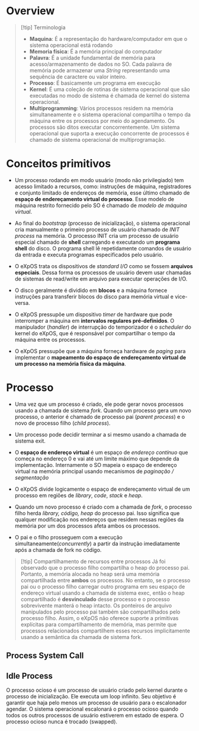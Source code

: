 # Overview
>[!tip] Terminologia
> - **Maquina**: É a representação do hardware/computador em que o sistema operacional está rodando
> - **Memoria física**: É a memória principal do computador
> - **Palavra**: É a unidade fundamental de memória para acesso/armazenamento de dados no SO. Cada palavra de memória pode armazenar uma *String* representando uma sequência de caractere ou valor inteiro.
> - **Processo**: É basicamente um programa em execução
> - **Kernel**: É uma coleção de rotinas de sistema operacional que são executadas no modo de sistema é chamada de kernel do sistema operacional.
> - **Multiprogramming**: Vários processos residem na memória simultaneamente e o sistema operacional compartilha o tempo da máquina entre os processos por meio do agendamento. Os processos são ditos executar concorrentemente. Um sistema operacional que suporta a execução concorrente de processos é chamado de sistema operacional de multiprogramação.
# Conceitos primitivos
- Um processo rodando em modo usuário (modo não privilegiado) tem acesso limitado a recursos, como: instruções de máquina, registradores e conjunto limitado de endereços de memória, esse último chamado de **espaço de endereçamento virtual do processo**. Esse modelo de máquina restrito fornecido pelo SO é chamado de *modelo de máquina virtual*.

- Ao final do *bootstrap* (processo de inicialização), o sistema operacional cria manualmente o primeiro processo de usuário chamado de *INIT process* na memória. O processo INIT cria um processo de usuário especial chamado de **shell** carregando e executando um **programa shell** do disco. O programa shell lê repetidamente comandos de usuário da entrada e executa programas especificados pelo usuário.

- O eXpOS trata os dispositivos de *standard I/O* como se fossem **arquivos especiais**. Dessa forma os processos de usuário devem usar chamadas de sistemas de read/write em arquivo para executar operações de I/O.

- O disco geralmente é dividido em **blocos** e a máquina fornece instruções para transferir blocos do disco para memória virtual e vice-versa.

- O eXpOS pressupõe um dispositivo *timer* de hardware que pode interromper a máquina em **intervalos regulares pré-definidos**. O manipulador (*handler*) de interrupção do temporizador é o *scheduler* do kernel do eXpOS, que é responsável por compartilhar o tempo da máquina entre os processos.

- O eXpOS pressupõe que a máquina forneça hardware de *paging* para implementar o **mapeamento do espaço de endereçamento virtual de um processo na memória física da máquina**.


# Processo
- Uma vez que um processo é criado, ele pode gerar novos processos usando a chamada de sistema *fork*. Quando um processo gera um novo processo, o anterior é chamado de processo pai (*parent process*) e o novo de processo filho (*child process*). 

- Um processo pode decidir terminar a si mesmo usando a chamada de sistema exit.

- O **espaço de endereço virtual** é um espaço de *endereço contínuo* que começa no endereço 0 e vai até um limite máximo que depende da implementação. Internamente o SO mapeia o espaço de endereço virtual na memória principal usando mecanismos de *paginação / segmentação* 

- O eXpOS divide logicamente o espaço de endereçamento virtual de um processo em regiões de *library*, *code*, *stack* e *heap*.
- Quando um novo processo é criado com a chamada de _fork_, o processo filho herda _library, código, heap_ do processo pai. Isso significa que qualquer modificação nos endereços que residem nessas regiões da memória por um dos processos afeta ambos os processos.
- O pai e o filho prosseguem com a execução simultaneamente(_concurrently_) a partir da instrução imediatamente após a chamada de fork no código.

>[!tip] Compartilhamento de recursos entre processos
>Já foi observado que o processo filho compartilha o heap do processo pai. Portanto, a memória alocada no heap será uma memória compartilhada entre **ambos** os processos. 
>No entanto, se o processo pai ou o processo filho carregar outro programa em seu espaço de endereço virtual usando a chamada de sistema exec, então o heap compartilhado é **desvinculado** desse processo e o processo sobrevivente manterá o heap intacto. Os ponteiros de arquivo manipulados pelo processo pai também são compartilhados pelo processo filho. 
>Assim, o eXpOS não oferece suporte a primitivas explícitas para compartilhamento de memória, mas permite que processos relacionados compartilhem esses recursos implicitamente usando a semântica da chamada de sistema fork.

## Process System Call

## Idle Process
O processo ocioso é um processo de usuário criado pelo kernel durante o processo de inicialização. Ele executa um loop infinito. Seu objetivo é garantir que haja pelo menos um processo de usuário para o escalonador agendar. O sistema operacional escalonará o processo ocioso quando todos os outros processos de usuário estiverem em estado de espera. O processo ocioso nunca é trocado (swapped).